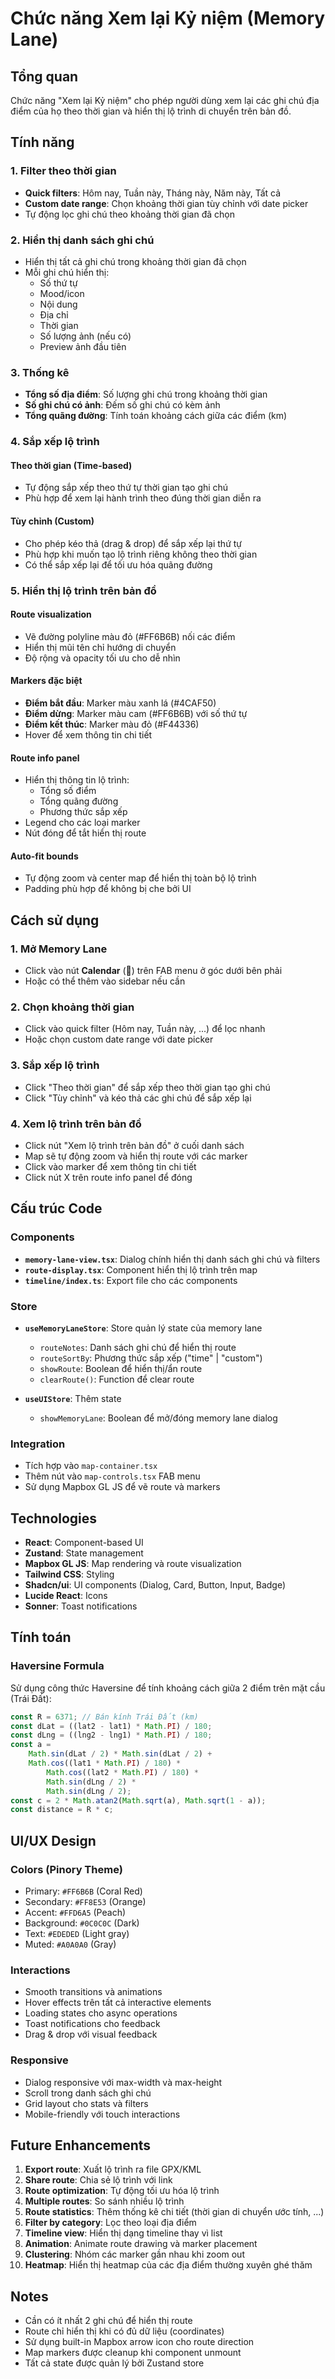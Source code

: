 # Chức năng Xem lại Kỷ niệm (Memory Lane)

## Tổng quan

Chức năng "Xem lại Kỷ niệm" cho phép người dùng xem lại các ghi chú địa điểm của họ theo thời gian và hiển thị lộ trình di chuyển trên bản đồ.

## Tính năng

### 1. Filter theo thời gian

- **Quick filters**: Hôm nay, Tuần này, Tháng này, Năm này, Tất cả
- **Custom date range**: Chọn khoảng thời gian tùy chỉnh với date picker
- Tự động lọc ghi chú theo khoảng thời gian đã chọn

### 2. Hiển thị danh sách ghi chú

- Hiển thị tất cả ghi chú trong khoảng thời gian đã chọn
- Mỗi ghi chú hiển thị:
    - Số thứ tự
    - Mood/icon
    - Nội dung
    - Địa chỉ
    - Thời gian
    - Số lượng ảnh (nếu có)
    - Preview ảnh đầu tiên

### 3. Thống kê

- **Tổng số địa điểm**: Số lượng ghi chú trong khoảng thời gian
- **Số ghi chú có ảnh**: Đếm số ghi chú có kèm ảnh
- **Tổng quãng đường**: Tính toán khoảng cách giữa các điểm (km)

### 4. Sắp xếp lộ trình

#### Theo thời gian (Time-based)

- Tự động sắp xếp theo thứ tự thời gian tạo ghi chú
- Phù hợp để xem lại hành trình theo đúng thời gian diễn ra

#### Tùy chỉnh (Custom)

- Cho phép kéo thả (drag & drop) để sắp xếp lại thứ tự
- Phù hợp khi muốn tạo lộ trình riêng không theo thời gian
- Có thể sắp xếp lại để tối ưu hóa quãng đường

### 5. Hiển thị lộ trình trên bản đồ

#### Route visualization

- Vẽ đường polyline màu đỏ (#FF6B6B) nối các điểm
- Hiển thị mũi tên chỉ hướng di chuyển
- Độ rộng và opacity tối ưu cho dễ nhìn

#### Markers đặc biệt

- **Điểm bắt đầu**: Marker màu xanh lá (#4CAF50)
- **Điểm dừng**: Marker màu cam (#FF6B6B) với số thứ tự
- **Điểm kết thúc**: Marker màu đỏ (#F44336)
- Hover để xem thông tin chi tiết

#### Route info panel

- Hiển thị thông tin lộ trình:
    - Tổng số điểm
    - Tổng quãng đường
    - Phương thức sắp xếp
- Legend cho các loại marker
- Nút đóng để tắt hiển thị route

#### Auto-fit bounds

- Tự động zoom và center map để hiển thị toàn bộ lộ trình
- Padding phù hợp để không bị che bởi UI

## Cách sử dụng

### 1. Mở Memory Lane

- Click vào nút **Calendar** (📅) trên FAB menu ở góc dưới bên phải
- Hoặc có thể thêm vào sidebar nếu cần

### 2. Chọn khoảng thời gian

- Click vào quick filter (Hôm nay, Tuần này, ...) để lọc nhanh
- Hoặc chọn custom date range với date picker

### 3. Sắp xếp lộ trình

- Click "Theo thời gian" để sắp xếp theo thời gian tạo ghi chú
- Click "Tùy chỉnh" và kéo thả các ghi chú để sắp xếp lại

### 4. Xem lộ trình trên bản đồ

- Click nút "Xem lộ trình trên bản đồ" ở cuối danh sách
- Map sẽ tự động zoom và hiển thị route với các marker
- Click vào marker để xem thông tin chi tiết
- Click nút X trên route info panel để đóng

## Cấu trúc Code

### Components

- **`memory-lane-view.tsx`**: Dialog chính hiển thị danh sách ghi chú và filters
- **`route-display.tsx`**: Component hiển thị lộ trình trên map
- **`timeline/index.ts`**: Export file cho các components

### Store

- **`useMemoryLaneStore`**: Store quản lý state của memory lane
    - `routeNotes`: Danh sách ghi chú để hiển thị route
    - `routeSortBy`: Phương thức sắp xếp ("time" | "custom")
    - `showRoute`: Boolean để hiển thị/ẩn route
    - `clearRoute()`: Function để clear route

- **`useUIStore`**: Thêm state
    - `showMemoryLane`: Boolean để mở/đóng memory lane dialog

### Integration

- Tích hợp vào `map-container.tsx`
- Thêm nút vào `map-controls.tsx` FAB menu
- Sử dụng Mapbox GL JS để vẽ route và markers

## Technologies

- **React**: Component-based UI
- **Zustand**: State management
- **Mapbox GL JS**: Map rendering và route visualization
- **Tailwind CSS**: Styling
- **Shadcn/ui**: UI components (Dialog, Card, Button, Input, Badge)
- **Lucide React**: Icons
- **Sonner**: Toast notifications

## Tính toán

### Haversine Formula

Sử dụng công thức Haversine để tính khoảng cách giữa 2 điểm trên mặt cầu (Trái Đất):

```javascript
const R = 6371; // Bán kính Trái Đất (km)
const dLat = ((lat2 - lat1) * Math.PI) / 180;
const dLng = ((lng2 - lng1) * Math.PI) / 180;
const a =
    Math.sin(dLat / 2) * Math.sin(dLat / 2) +
    Math.cos((lat1 * Math.PI) / 180) *
        Math.cos((lat2 * Math.PI) / 180) *
        Math.sin(dLng / 2) *
        Math.sin(dLng / 2);
const c = 2 * Math.atan2(Math.sqrt(a), Math.sqrt(1 - a));
const distance = R * c;
```

## UI/UX Design

### Colors (Pinory Theme)

- Primary: `#FF6B6B` (Coral Red)
- Secondary: `#FF8E53` (Orange)
- Accent: `#FFD6A5` (Peach)
- Background: `#0C0C0C` (Dark)
- Text: `#EDEDED` (Light gray)
- Muted: `#A0A0A0` (Gray)

### Interactions

- Smooth transitions và animations
- Hover effects trên tất cả interactive elements
- Loading states cho async operations
- Toast notifications cho feedback
- Drag & drop với visual feedback

### Responsive

- Dialog responsive với max-width và max-height
- Scroll trong danh sách ghi chú
- Grid layout cho stats và filters
- Mobile-friendly với touch interactions

## Future Enhancements

1. **Export route**: Xuất lộ trình ra file GPX/KML
2. **Share route**: Chia sẻ lộ trình với link
3. **Route optimization**: Tự động tối ưu hóa lộ trình
4. **Multiple routes**: So sánh nhiều lộ trình
5. **Route statistics**: Thêm thống kê chi tiết (thời gian di chuyển ước tính, ...)
6. **Filter by category**: Lọc theo loại địa điểm
7. **Timeline view**: Hiển thị dạng timeline thay vì list
8. **Animation**: Animate route drawing và marker placement
9. **Clustering**: Nhóm các marker gần nhau khi zoom out
10. **Heatmap**: Hiển thị heatmap của các địa điểm thường xuyên ghé thăm

## Notes

- Cần có ít nhất 2 ghi chú để hiển thị route
- Route chỉ hiển thị khi có đủ dữ liệu (coordinates)
- Sử dụng built-in Mapbox arrow icon cho route direction
- Map markers được cleanup khi component unmount
- Tất cả state được quản lý bởi Zustand store
